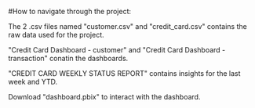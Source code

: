 #How to navigate through the project:

The 2 .csv files named "customer.csv" and "credit_card.csv" contains the raw data used for the project.

"Credit Card Dashboard - customer" and "Credit Card Dashboard - transaction" conatin the dashboards.

"CREDIT CARD WEEKLY STATUS REPORT" contains insights for the last week and YTD.

Download "dashboard.pbix" to interact with the dashboard.
